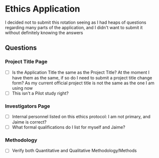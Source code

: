 # Ethics Application
I decided not to submit this rotation seeing as I had heaps of questions regarding many parts of the application, and I didn't want to submit it without definitely knowing the answers
## Questions
### Project Title Page
- [ ] Is the Application Title the same as the Project Title? At the moment I have them as the same, if so do I need to submit a project title change form? As my current official project title is not the same as the one I am using now
- [ ] This isn't a Pilot study right?
### Investigators Page
- [ ] Internal personnel listed on this ethics protocol: I am not primary, and Jaime is correct?
- [ ] What formal qualifications do I list for myself and Jaime?
### Methodology
- [ ] Verify both Quantitative and Qualitative Methodology/Methods